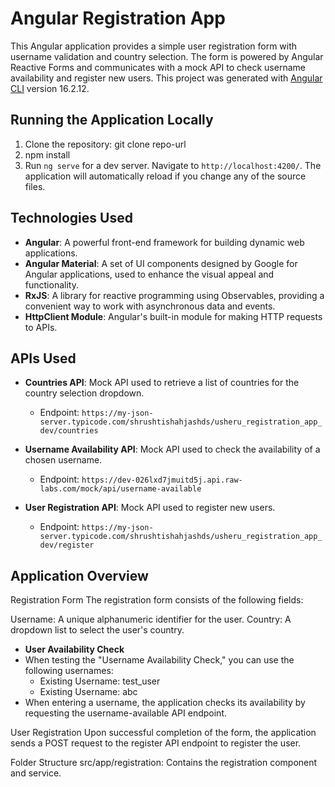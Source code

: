 # Angular Registration App

This Angular application provides a simple user registration form with username validation and country selection. The form is powered by Angular Reactive Forms and communicates with a mock API to check username availability and register new users.
This project was generated with [Angular CLI](https://github.com/angular/angular-cli) version 16.2.12.

## Running the Application Locally

1. Clone the repository:
   git clone repo-url
2. npm install
3. Run `ng serve` for a dev server. Navigate to `http://localhost:4200/`. The application will automatically reload if you change any of the source files.

## Technologies Used

- **Angular**: A powerful front-end framework for building dynamic web applications.
- **Angular Material**: A set of UI components designed by Google for Angular applications, used to enhance the visual appeal and functionality.
- **RxJS**: A library for reactive programming using Observables, providing a convenient way to work with asynchronous data and events.
- **HttpClient Module**: Angular's built-in module for making HTTP requests to APIs.

## APIs Used

- **Countries API**: Mock API used to retrieve a list of countries for the country selection dropdown.
  - Endpoint: `https://my-json-server.typicode.com/shrushtishahjashds/usheru_registration_app_dev/countries`

- **Username Availability API**: Mock API used to check the availability of a chosen username.
  - Endpoint: `https://dev-026lxd7jmuitd5j.api.raw-labs.com/mock/api/username-available`

- **User Registration API**: Mock API used to register new users.
  - Endpoint: `https://my-json-server.typicode.com/shrushtishahjashds/usheru_registration_app_dev/register`

## Application Overview

Registration Form
The registration form consists of the following fields:

Username: A unique alphanumeric identifier for the user.
Country: A dropdown list to select the user's country.
- **User Availability Check**
- When testing the "Username Availability Check," you can use the following usernames:
  - Existing Username: test_user
  - Existing Username: abc
- When entering a username, the application checks its availability by requesting the username-available API endpoint.

User Registration
Upon successful completion of the form, the application sends a POST request to the register API endpoint to register the user.

Folder Structure
src/app/registration: Contains the registration component and service.






